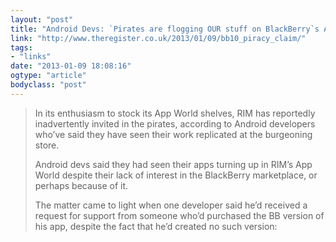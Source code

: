 ```yaml
---
layout: "post"
title: "Android Devs: `Pirates are flogging OUR stuff on BlackBerry`s App World`"
link: "http://www.theregister.co.uk/2013/01/09/bb10_piracy_claim/"
tags: 
- "links"
date: "2013-01-09 18:08:16"
ogtype: "article"
bodyclass: "post"
---
```


> In its enthusiasm to stock its App World shelves, RIM has reportedly inadvertently invited in the pirates, according to Android developers who’ve said they have seen their work replicated at the burgeoning store.
> 
> Android devs said they had seen their apps turning up in RIM’s App World despite their lack of interest in the BlackBerry marketplace, or perhaps because of it.
> 
> The matter came to light when one developer said he’d received a request for support from someone who’d purchased the BB version of his app, despite the fact that he’d created no such version: